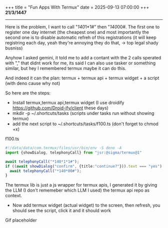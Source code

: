 +++
title = "Fun Apps With Termux"
date = 2025-09-13 07:00:00
+++
**21/3/1447**

---

Here is the problem, I want to call "*140*1*1#"  then "*140*00#. The first one to register one day internet (the cheapest one) and most importantly the second one is to disable automatic refreh of this registrations (it will keep registring each day, yeah they're annoying they do that, -> top legal shady busniss)

Anyhow I asked gemini, it told me to add a contant with the 2 calls sperated with "," that didnt work for me, its said I can also use tasker or something similar, but hey I remembered termux maybe it can do this.


And indeed it can the plan: termux + termux api + termux widget + a script (with deno cause why not)

So here are the steps:

- Install termux,termux api,termux widget (I use droidify https://github.com/Droid-ify/client these days)
- mkdir -p ~/.shortcuts/tasks (scripts under tasks run without showing termux)
- add the next script to ~/.shortcuts/tasks/f100.ts (don't forget to chmod +x)

f100.ts
```ts
#!/data/data/com.termux/files/usr/bin/env -S deno -A
import {showDialog, telephonyCall} from "jsr:@sigma/termux@1"

await telephonyCall("*140*1*1#");
if ((await showDialog("confirm", {title:"continue?"})).text === "yes") {
  await telephonyCall("*140*00#");
}
```

The termux lib is just a js wrapper for termux apis, I generated it by giving the LLM (I don't rememeber which LLM I used) the termux api repo as context.

- Now add termux widget (actual widget) to the screen, then refresh, you should see the script, click it and it should work

Gif placeholder
